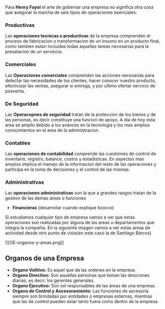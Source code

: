 Para **Henry Fayol** el arte de gobernar una empresa no significa otra cosa que asegurar la marcha de seis tipos de operaciones esenciales:

### Productivas
Las **operaciones tecnicas o productivas** de la empresa comprenden el proceso de fabricacion o transformacion de un insumo en un producto final, como tambien estan incluidas todas aquellas tareas necesarias para la presatacion de un serviocio.

### Comerciales
Las **Operaciones comerciales** comprenden las acciones necesarias para detectar las necesidades de los clientes, hacer conocer nuestro producto, efectivizar las ventas, asegurar si entrega, y por ultimo ofertar servicio de posventa.

### De Seguridad
Las **Operacopnes de seguridad** tratan de la proteccion de los bienes y de las personas, es decir constituye una funcion de apoyo. A dia de hoy esta area se amplio debido a los avances en la tecnologia y los mas amplios conocimientos en el area de la administracion.

### Contables
Las **operaciones de contabilidad** comprende las cuestiones de control de inventario, registro, balance, costos y estadisticas. En aspectos mas amplios implica el manejo de la informacion del resto de las operaciones y participa en la toma de decisiones y el control de las mismas.

### Administrativas
Las **operaciones administrativas** son la que a grandes rasgos tratan de la gestion de las demas areas o funciones

- **Financieras** (desarrollar cuando explique tizocco)

Si estudiamos cualquier tipo de empresa vamos a ver que estas operaciones son realizadas por alguna de las areas o departamentos que integra la compañia.
En la siguiente imagen vamos a ver estas areas de actividad desde otro punto de vista(en este caso la de Santiago Barcos)

![[OE-organos-y-areas.png]]

## Organos de una Empresa

- **Organo Volitivo:** Es aquel que da las ordenes en la empresa.
- **Organo Directivo:** Son aquellas personas que toman las desiciones diarias, es decir, los gerentes generales.
- **Organo Ejecutivo:** Son sol responsables de las áreas de una empresa.
- **Organo de Control y Ascesoramiento:** Las funciones de ascesoria siempre son brindadas por entidades o empresas externas, mientras que las de control pueden estar tanto fuera como dentro de la empresa.

